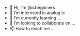 - 👋 Hi, I’m @icbeginners
- 👀 I’m interested in analog ic
- 🌱 I’m currently learning ...
- 💞️ I’m looking to collaborate on ...
- 📫 How to reach me ...

<!---
icbeginners/icbeginners is a ✨ special ✨ repository because its `README.md` (this file) appears on your GitHub profile.
You can click the Preview link to take a look at your changes.
--->
